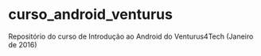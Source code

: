 # curso_android_venturus
Repositório do curso de Introdução ao Android do Venturus4Tech (Janeiro de 2016)
